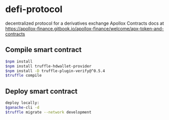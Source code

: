 # defi-protocol
decentralized protocol for a derivatives exchange
Apollox Contracts
docs at https://apollox-finance.gitbook.io/apollox-finance/welcome/apx-token-and-contracts

## Compile smart contract
```bash 
$npm install
$npm install truffle-hdwallet-provider
$npm install -D truffle-plugin-verify@^0.5.4
$truffle compile
```

## Deploy smart contract
```bash 
deploy locally: 
$ganache-cli -d
$truffle migrate --network development
```
